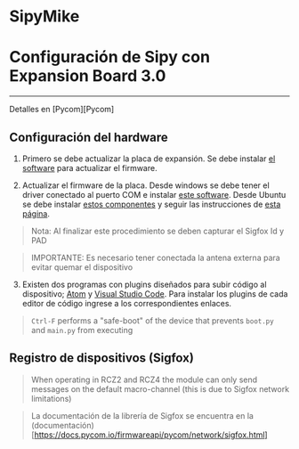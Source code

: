 # SipyMike

# Configuración de Sipy con Expansion Board 3.0
___
Detalles en [Pycom][Pycom]

## Configuración del hardware

1. Primero se debe actualizar la placa de expansión. Se debe instalar [el software](https://docs.pycom.io/pytrackpysense/installation/firmware.html) para actualizar el firmware.

2. Actualizar el firmware de la placa. Desde windows se debe tener el driver conectado al puerto COM e instalar [este software](https://software.pycom.io/findupgrade?product=pycom-firmware-updater&type=all&platform=win32&redirect=true). Desde Ubuntu se debe instalar [estos componentes](https://software.pycom.io/downloads/linux-1.15.1.html) y seguir las instrucciones de [esta página](https://docs.pycom.io/gettingstarted/installation/firmwaretool.html#second).

>Nota: Al finalizar este procedimiento se deben capturar el Sigfox Id y PAD

> IMPORTANTE: Es necesario tener conectada la antena externa para evitar quemar el dispositivo

3. Existen dos programas con plugins diseñados para subir código al dispositivo; [Atom](https://docs.pycom.io/pymakr/installation/atom.html) y [Visual Studio Code](https://docs.pycom.io/pymakr/installation/vscode.html). Para instalar los plugins de cada editor de código ingrese a los correspondientes enlaces.


> ```Ctrl-F``` performs a "safe-boot" of the device that prevents ```boot.py``` and ```main.py``` from executing


## Registro de dispositivos (Sigfox)

> When operating in RCZ2 and RCZ4 the module can only send messages on the default macro-channel (this is due to Sigfox network limitations)

> La documentación de la librería de Sigfox se encuentra en la (documentación)[https://docs.pycom.io/firmwareapi/pycom/network/sigfox.html]
